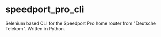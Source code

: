# speedport_pro_cli
Selenium based CLI for the Speedport Pro home router from "Deutsche Telekom". Written in Python.
